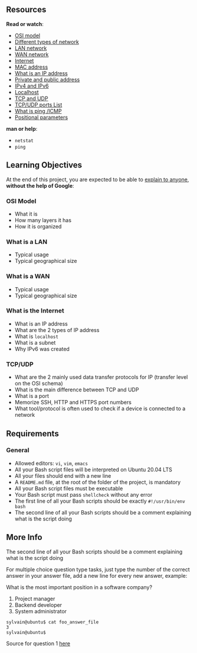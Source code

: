 <h2>Resources</h2>

<p><strong>Read or watch</strong>:</p>

<ul>
<li><a href="/rltoken/ERGikvYsVP3sa9ZdlAAV4w" title="OSI model" target="_blank">OSI model</a> </li>
<li><a href="/rltoken/H2peG3mV1MDDEK9c9FpGjA" title="Different types of network" target="_blank">Different types of network</a> </li>
<li><a href="/rltoken/GLVy5U4Ja4c2BnKYDPwT5Q" title="LAN network" target="_blank">LAN network</a> </li>
<li><a href="/rltoken/IghQOBbQi3Y-H82l3s9ERg" title="WAN network" target="_blank">WAN network</a> </li>
<li><a href="/rltoken/osfQ04v-6oWuX4LdcpMYfQ" title="Internet" target="_blank">Internet</a> </li>
<li><a href="/rltoken/DjY02-vo10kphmiYSa2Msg" title="MAC address" target="_blank">MAC address</a> </li>
<li><a href="/rltoken/_pRm6TVS3zWV_cKg51Gn4Q" title="What is an IP address" target="_blank">What is an IP address</a> </li>
<li><a href="/rltoken/Tj1tSxadTHv8kS9Q7lzTpQ" title="Private and public address" target="_blank">Private and public address</a> </li>
<li><a href="/rltoken/dhF14mh64BX6hULm9XPstg" title="IPv4 and IPv6" target="_blank">IPv4 and IPv6</a> </li>
<li><a href="/rltoken/uqDHdS73W-CJQakM8vERtQ" title="Localhost" target="_blank">Localhost</a> </li>
<li><a href="/rltoken/nOeDjXQrw-N8eFmTBiuzqw" title="TCP and UDP" target="_blank">TCP and UDP</a> </li>
<li><a href="/rltoken/gfKJyK0ztzhyNO0SIvVibQ" title="TCP/UDP ports List" target="_blank">TCP/UDP ports List</a> </li>
<li><a href="/rltoken/OPrB4crHtTLwUynA5YjVNw" title="What is ping /ICMP" target="_blank">What is ping /ICMP</a> </li>
<li><a href="/rltoken/yN_ZinFzBaLXuJhOhKiMfw" title="Positional parameters" target="_blank">Positional parameters</a> </li>
</ul>

<p><strong>man or help</strong>:</p>

<ul>
<li><code>netstat</code></li>
<li><code>ping</code></li>
</ul>

<h2>Learning Objectives</h2>

<p>At the end of this project, you are expected to be able to <a href="/rltoken/e6idBl4rpr11rjIPRtHEKw" title="explain to anyone" target="_blank">explain to anyone</a>, <strong>without the help of Google</strong>:</p>

<h3>OSI Model</h3>

<ul>
<li>What it is</li>
<li>How many layers it has</li>
<li>How it is organized</li>
</ul>

<h3>What is a LAN</h3>

<ul>
<li>Typical usage</li>
<li>Typical geographical size</li>
</ul>

<h3>What is a WAN</h3>

<ul>
<li>Typical usage</li>
<li>Typical geographical size</li>
</ul>

<h3>What is the Internet</h3>

<ul>
<li>What is an IP address</li>
<li>What are the 2 types of IP address</li>
<li>What is <code>localhost</code></li>
<li>What is a subnet</li>
<li>Why IPv6 was created</li>
</ul>

<h3>TCP/UDP</h3>

<ul>
<li>What are the 2 mainly used data transfer protocols for IP (transfer level on the OSI schema)</li>
<li>What is the main difference between TCP and UDP</li>
<li>What is a port</li>
<li>Memorize SSH, HTTP and HTTPS port numbers</li>
<li>What tool/protocol is often used to check if a device is connected to a network</li>
</ul>

<h2>Requirements</h2>

<h3>General</h3>

<ul>
<li>Allowed editors: <code>vi</code>, <code>vim</code>, <code>emacs</code></li>
<li>All your Bash script files will be interpreted on Ubuntu 20.04 LTS</li>
<li>All your files should end with a new line</li>
<li>A <code>README.md</code> file, at the root of the folder of the project, is mandatory</li>
<li>All your Bash script files must be executable</li>
<li>Your Bash script must pass <code>shellcheck</code> without any error</li>
<li>The first line of all your Bash scripts should be exactly <code>#!/usr/bin/env bash</code></li>
<li>The second line of all your Bash scripts should be a comment explaining what is the script doing</li>
</ul>

<h2>More Info</h2>

<p>The second line of all your Bash scripts should be a comment explaining what is the script doing</p>

<p>For multiple choice question type tasks, just type the number of the correct answer in your answer file, add a new line for every new answer, example:</p>

<p>What is the most important position in a software company?</p>

<ol>
<li>Project manager</li>
<li>Backend developer</li>
<li>System administrator</li>
</ol>

<pre><code>sylvain@ubuntu$ cat foo_answer_file
3
sylvain@ubuntu$
</code></pre>

<p>Source for question 1 <a href="/rltoken/vQJ6bK8D0vme22Xst44Mqg" title="here" target="_blank">here</a></p>

</div>


